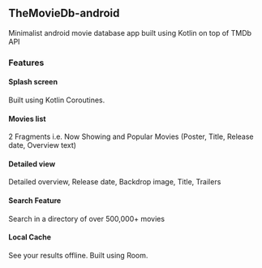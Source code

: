 ## TheMovieDb-android
Minimalist android movie database app built using Kotlin on top of TMDb API

### Features

#### Splash screen

Built using Kotlin Coroutines.

#### Movies list
2 Fragments i.e. Now Showing and Popular Movies (Poster, Title, Release date, Overview text)

#### Detailed view 
Detailed overview, Release date, Backdrop image, Title, Trailers

#### Search Feature
Search in a directory of over 500,000+ movies

#### Local Cache 
See your results offline. Built using Room.
